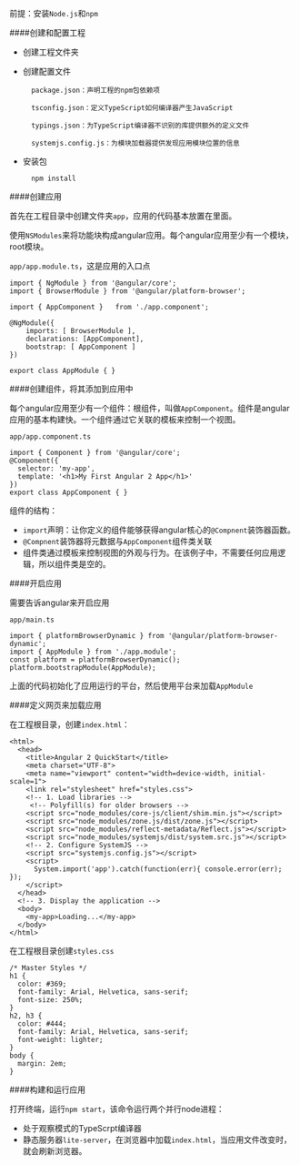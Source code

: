 前提：安装`Node.js`和`npm`

####创建和配置工程

* 创建工程文件夹

* 创建配置文件

		package.json：声明工程的npm包依赖项
		
		tsconfig.json：定义TypeScript如何编译器产生JavaScript
		
		typings.json：为TypeScript编译器不识别的库提供额外的定义文件
		
		systemjs.config.js：为模块加载器提供发现应用模块位置的信息
		
* 安装包

		npm install
		

####创建应用

首先在工程目录中创建文件夹`app`，应用的代码基本放置在里面。

使用`NSModules`来将功能块构成angular应用。每个angular应用至少有一个模块，root模块。

`app/app.module.ts`，这是应用的入口点

```
import { NgModule } from '@angular/core';
import { BrowserModule } from '@angular/platform-browser';

import { AppComponent }   from './app.component';

@NgModule({
    imports: [ BrowserModule ],
    declarations: [AppComponent],
    bootstrap: [ AppComponent ]
})

export class AppModule { }
```

####创建组件，将其添加到应用中

每个angular应用至少有一个组件：根组件，叫做`AppComponent`。组件是angular应用的基本构建快。一个组件通过它关联的模板来控制一个视图。

`app/app.component.ts`

```
import { Component } from '@angular/core';
@Component({
  selector: 'my-app',
  template: '<h1>My First Angular 2 App</h1>'
})
export class AppComponent { }
```

组件的结构：

* `import`声明：让你定义的组件能够获得angular核心的`@Compnent`装饰器函数。
* `@Compnent`装饰器将元数据与`AppComponent`组件类关联
* 组件类通过模板来控制视图的外观与行为。在该例子中，不需要任何应用逻辑，所以组件类是空的。

####开启应用

需要告诉angular来开启应用

`app/main.ts`

```
import { platformBrowserDynamic } from '@angular/platform-browser-dynamic';
import { AppModule } from './app.module';
const platform = platformBrowserDynamic();
platform.bootstrapModule(AppModule);

```

上面的代码初始化了应用运行的平台，然后使用平台来加载`AppModule`

####定义网页来加载应用

在工程根目录，创建`index.html`：

```
<html>
  <head>
    <title>Angular 2 QuickStart</title>
    <meta charset="UTF-8">
    <meta name="viewport" content="width=device-width, initial-scale=1">
    <link rel="stylesheet" href="styles.css">
    <!-- 1. Load libraries -->
     <!-- Polyfill(s) for older browsers -->
    <script src="node_modules/core-js/client/shim.min.js"></script>
    <script src="node_modules/zone.js/dist/zone.js"></script>
    <script src="node_modules/reflect-metadata/Reflect.js"></script>
    <script src="node_modules/systemjs/dist/system.src.js"></script>
    <!-- 2. Configure SystemJS -->
    <script src="systemjs.config.js"></script>
    <script>
      System.import('app').catch(function(err){ console.error(err); });
    </script>
  </head>
  <!-- 3. Display the application -->
  <body>
    <my-app>Loading...</my-app>
  </body>
</html>

```

在工程根目录创建`styles.css`

```
/* Master Styles */
h1 {
  color: #369;
  font-family: Arial, Helvetica, sans-serif;
  font-size: 250%;
}
h2, h3 {
  color: #444;
  font-family: Arial, Helvetica, sans-serif;
  font-weight: lighter;
}
body {
  margin: 2em;
}
```

####构建和运行应用

打开终端，运行`npm start`，该命令运行两个并行node进程：

* 处于观察模式的TypeScrpt编译器
* 静态服务器`lite-server`，在浏览器中加载`index.html`，当应用文件改变时，就会刷新浏览器。












